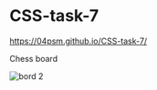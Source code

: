 # CSS-task-7
https://04psm.github.io/CSS-task-7/

Chess board

![bord 2](https://user-images.githubusercontent.com/66555692/88952960-d6a0d700-d2b5-11ea-9e8a-e8e81af5beef.png)
